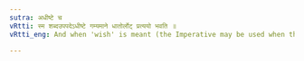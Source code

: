 ```yaml
---
sutra: अधीष्टे च
vRtti: स्म शब्दउपपदेऽधीष्टे गम्यमाने धातोर्लोट् प्रत्ययो भवति ॥
vRtti_eng: And when 'wish' is meant (the Imperative may be used when the word '_sma_' is in composition with the verb).

---
```

